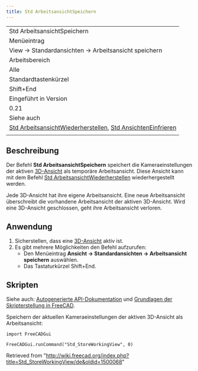 ```yaml
---
title: Std ArbeitsansichtSpeichern
---
```

|  |
| --- |
| Std ArbeitsansichtSpeichern |
| Menüeintrag |
| View → Standardansichten → Arbeitsansicht speichern |
| Arbeitsbereich |
| Alle |
| Standardtastenkürzel |
| Shift+End |
| Eingeführt in Version |
| 0.21 |
| Siehe auch |
| [Std ArbeitsansichtWiederherstellen](/Std_RecallWorkingView/de "Std RecallWorkingView/de"), [Std AnsichtenEinfrieren](/Std_FreezeViews/de "Std FreezeViews/de") |
|  |

## Beschreibung

Der Befehl **Std ArbeitsansichtSpeichern** speichert die Kameraeinstellungen der aktiven [3D-Ansicht](/3D_view/de "3D view/de") als temporäre Arbeitsansicht. Diese Ansicht kann mit dem Befehl [Std ArbeitsansichtWiederherstellen](/Std_RecallWorkingView/de "Std RecallWorkingView/de") wiederhergestellt werden.

Jede 3D-Ansicht hat ihre eigene Arbeitsansicht. Eine neue Arbeitsansicht überschreibt die vorhandene Arbeitsansicht der aktiven 3D-Ansicht. Wird eine 3D-Ansicht geschlossen, geht ihre Arbeitsansicht verloren.

## Anwendung

1. Sicherstellen, dass eine [3D-Ansicht](/3D_view/de "3D view/de") aktiv ist.
2. Es gibt mehrere Möglichkeiten den Befehl aufzurufen:
   * Den Menüeintrag **Ansicht → Standardansichten → Arbeitsansicht speichern** auswählen.
   * Das Tastaturkürzel Shift+End.

## Skripten

Siehe auch: [Autogenerierte API-Dokumentation](https://freecad.github.io/SourceDoc/) und [Grundlagen der Skripterstellung in FreeCAD](/FreeCAD_Scripting_Basics/de "FreeCAD Scripting Basics/de").

Speichern der aktuellen Kameraeinstellungen der aktiven 3D-Ansicht als Arbeitsansicht:

```
import FreeCADGui

FreeCADGui.runCommand("Std_StoreWorkingView", 0)

```

Retrieved from "<http://wiki.freecad.org/index.php?title=Std_StoreWorkingView/de&oldid=1500068>"